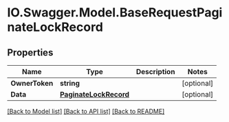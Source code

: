 # IO.Swagger.Model.BaseRequestPaginateLockRecord
## Properties

Name | Type | Description | Notes
------------ | ------------- | ------------- | -------------
**OwnerToken** | **string** |  | [optional] 
**Data** | [**PaginateLockRecord**](PaginateLockRecord.md) |  | [optional] 

[[Back to Model list]](../README.md#documentation-for-models) [[Back to API list]](../README.md#documentation-for-api-endpoints) [[Back to README]](../README.md)


